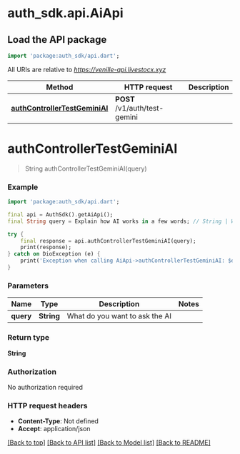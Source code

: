 # auth_sdk.api.AiApi

## Load the API package
```dart
import 'package:auth_sdk/api.dart';
```

All URIs are relative to *https://venille-api.livestocx.xyz*

Method | HTTP request | Description
------------- | ------------- | -------------
[**authControllerTestGeminiAI**](AiApi.md#authcontrollertestgeminiai) | **POST** /v1/auth/test-gemini | 


# **authControllerTestGeminiAI**
> String authControllerTestGeminiAI(query)



### Example
```dart
import 'package:auth_sdk/api.dart';

final api = AuthSdk().getAiApi();
final String query = Explain how AI works in a few words; // String | What do you want to ask the AI

try {
    final response = api.authControllerTestGeminiAI(query);
    print(response);
} catch on DioException (e) {
    print('Exception when calling AiApi->authControllerTestGeminiAI: $e\n');
}
```

### Parameters

Name | Type | Description  | Notes
------------- | ------------- | ------------- | -------------
 **query** | **String**| What do you want to ask the AI | 

### Return type

**String**

### Authorization

No authorization required

### HTTP request headers

 - **Content-Type**: Not defined
 - **Accept**: application/json

[[Back to top]](#) [[Back to API list]](../README.md#documentation-for-api-endpoints) [[Back to Model list]](../README.md#documentation-for-models) [[Back to README]](../README.md)

